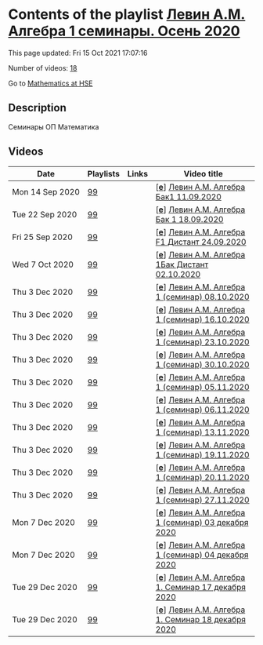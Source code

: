 # Contents of the playlist [Левин А.М. Алгебра 1 cеминары. Осень 2020](https://www.youtube.com/playlist?list=PLq3E5oubNNoA335z15A1TQMrroB4HUgPw)

This page updated: Fri 15 Oct 2021 17:07:16

Number of videos: [18](#videos)

Go to [Mathematics at HSE](../README.md)

## Description

Семинары ОП Математика

## Videos

|Date|Playlists|Links|Video title|
|---|---|---|---|
| Mon&nbsp;14&nbsp;Sep&nbsp;2020 | [99](../playlists/99 "Левин А.М. Алгебра 1 cеминары. Осень 2020") |  | [[**e**](https://studio.youtube.com/video/iogjk71sTxI/edit "Edit")] [Левин А.М. Алгебра Бак1  11.09.2020](https://www.youtube.com/watch?v=iogjk71sTxI&list=PLq3E5oubNNoA335z15A1TQMrroB4HUgPw "семинар") |
| Tue&nbsp;22&nbsp;Sep&nbsp;2020 | [99](../playlists/99 "Левин А.М. Алгебра 1 cеминары. Осень 2020") |  | [[**e**](https://studio.youtube.com/video/uYCQSmcZQPM/edit "Edit")] [Левин А.М. Алгебра Бак 1 18.09.2020](https://www.youtube.com/watch?v=uYCQSmcZQPM&list=PLq3E5oubNNoA335z15A1TQMrroB4HUgPw "семинар") |
| Fri&nbsp;25&nbsp;Sep&nbsp;2020 | [99](../playlists/99 "Левин А.М. Алгебра 1 cеминары. Осень 2020") |  | [[**e**](https://studio.youtube.com/video/Y1CjKnfphRQ/edit "Edit")] [Левин А.М. Алгебра F1 Дистант 24.09.2020](https://www.youtube.com/watch?v=Y1CjKnfphRQ&list=PLq3E5oubNNoA335z15A1TQMrroB4HUgPw) |
| Wed&nbsp;7&nbsp;Oct&nbsp;2020 | [99](../playlists/99 "Левин А.М. Алгебра 1 cеминары. Осень 2020") |  | [[**e**](https://studio.youtube.com/video/cQN5MrlEj_A/edit "Edit")] [Левин А.М. Алгебра 1Бак Дистант 02.10.2020](https://www.youtube.com/watch?v=cQN5MrlEj_A&list=PLq3E5oubNNoA335z15A1TQMrroB4HUgPw) |
| Thu&nbsp;3&nbsp;Dec&nbsp;2020 | [99](../playlists/99 "Левин А.М. Алгебра 1 cеминары. Осень 2020") |  | [[**e**](https://studio.youtube.com/video/ErHHfGkl_Ww/edit "Edit")] [Левин А.М. Алгебра 1 (семинар) 08.10.2020](https://www.youtube.com/watch?v=ErHHfGkl_Ww&list=PLq3E5oubNNoA335z15A1TQMrroB4HUgPw) |
| Thu&nbsp;3&nbsp;Dec&nbsp;2020 | [99](../playlists/99 "Левин А.М. Алгебра 1 cеминары. Осень 2020") |  | [[**e**](https://studio.youtube.com/video/6mO-L27M0Zk/edit "Edit")] [Левин А.М. Алгебра 1 (семинар) 16.10.2020](https://www.youtube.com/watch?v=6mO-L27M0Zk&list=PLq3E5oubNNoA335z15A1TQMrroB4HUgPw) |
| Thu&nbsp;3&nbsp;Dec&nbsp;2020 | [99](../playlists/99 "Левин А.М. Алгебра 1 cеминары. Осень 2020") |  | [[**e**](https://studio.youtube.com/video/YP5mpStDS18/edit "Edit")] [Левин А.М. Алгебра 1 (семинар) 23.10.2020](https://www.youtube.com/watch?v=YP5mpStDS18&list=PLq3E5oubNNoA335z15A1TQMrroB4HUgPw) |
| Thu&nbsp;3&nbsp;Dec&nbsp;2020 | [99](../playlists/99 "Левин А.М. Алгебра 1 cеминары. Осень 2020") |  | [[**e**](https://studio.youtube.com/video/Pc43BoJWSh0/edit "Edit")] [Левин А.М. Алгебра 1 (семинар) 30.10.2020](https://www.youtube.com/watch?v=Pc43BoJWSh0&list=PLq3E5oubNNoA335z15A1TQMrroB4HUgPw) |
| Thu&nbsp;3&nbsp;Dec&nbsp;2020 | [99](../playlists/99 "Левин А.М. Алгебра 1 cеминары. Осень 2020") |  | [[**e**](https://studio.youtube.com/video/I-wOwRRbAJY/edit "Edit")] [Левин А.М. Алгебра 1 (семинар) 05.11.2020](https://www.youtube.com/watch?v=I-wOwRRbAJY&list=PLq3E5oubNNoA335z15A1TQMrroB4HUgPw) |
| Thu&nbsp;3&nbsp;Dec&nbsp;2020 | [99](../playlists/99 "Левин А.М. Алгебра 1 cеминары. Осень 2020") |  | [[**e**](https://studio.youtube.com/video/ZQ2ND3lVV-M/edit "Edit")] [Левин А.М. Алгебра 1 (семинар) 06.11.2020](https://www.youtube.com/watch?v=ZQ2ND3lVV-M&list=PLq3E5oubNNoA335z15A1TQMrroB4HUgPw) |
| Thu&nbsp;3&nbsp;Dec&nbsp;2020 | [99](../playlists/99 "Левин А.М. Алгебра 1 cеминары. Осень 2020") |  | [[**e**](https://studio.youtube.com/video/_rU9IAkvk5U/edit "Edit")] [Левин А.М. Алгебра 1 (семинар) 13.11.2020](https://www.youtube.com/watch?v=_rU9IAkvk5U&list=PLq3E5oubNNoA335z15A1TQMrroB4HUgPw) |
| Thu&nbsp;3&nbsp;Dec&nbsp;2020 | [99](../playlists/99 "Левин А.М. Алгебра 1 cеминары. Осень 2020") |  | [[**e**](https://studio.youtube.com/video/VUKHV_vbfwM/edit "Edit")] [Левин А.М. Алгебра 1 (семинар) 19.11.2020](https://www.youtube.com/watch?v=VUKHV_vbfwM&list=PLq3E5oubNNoA335z15A1TQMrroB4HUgPw) |
| Thu&nbsp;3&nbsp;Dec&nbsp;2020 | [99](../playlists/99 "Левин А.М. Алгебра 1 cеминары. Осень 2020") |  | [[**e**](https://studio.youtube.com/video/FOw-hyt0K4s/edit "Edit")] [Левин А.М. Алгебра 1 (семинар) 20.11.2020](https://www.youtube.com/watch?v=FOw-hyt0K4s&list=PLq3E5oubNNoA335z15A1TQMrroB4HUgPw) |
| Thu&nbsp;3&nbsp;Dec&nbsp;2020 | [99](../playlists/99 "Левин А.М. Алгебра 1 cеминары. Осень 2020") |  | [[**e**](https://studio.youtube.com/video/piL1CIDwPF4/edit "Edit")] [Левин А.М. Алгебра 1 (семинар) 27.11.2020](https://www.youtube.com/watch?v=piL1CIDwPF4&list=PLq3E5oubNNoA335z15A1TQMrroB4HUgPw) |
| Mon&nbsp;7&nbsp;Dec&nbsp;2020 | [99](../playlists/99 "Левин А.М. Алгебра 1 cеминары. Осень 2020") |  | [[**e**](https://studio.youtube.com/video/EF5dncp_B_I/edit "Edit")] [Левин А.М. Алгебра 1 (cеминар)  03 декабря 2020](https://www.youtube.com/watch?v=EF5dncp_B_I&list=PLq3E5oubNNoA335z15A1TQMrroB4HUgPw) |
| Mon&nbsp;7&nbsp;Dec&nbsp;2020 | [99](../playlists/99 "Левин А.М. Алгебра 1 cеминары. Осень 2020") |  | [[**e**](https://studio.youtube.com/video/MfHC3u0AOE8/edit "Edit")] [Левин А.М. Алгебра 1 (cеминар) 04 декабря 2020](https://www.youtube.com/watch?v=MfHC3u0AOE8&list=PLq3E5oubNNoA335z15A1TQMrroB4HUgPw) |
| Tue&nbsp;29&nbsp;Dec&nbsp;2020 | [99](../playlists/99 "Левин А.М. Алгебра 1 cеминары. Осень 2020") |  | [[**e**](https://studio.youtube.com/video/stbP22C1qI8/edit "Edit")] [Левин А.М. Алгебра 1. Семинар 17 декабря 2020](https://www.youtube.com/watch?v=stbP22C1qI8&list=PLq3E5oubNNoA335z15A1TQMrroB4HUgPw) |
| Tue&nbsp;29&nbsp;Dec&nbsp;2020 | [99](../playlists/99 "Левин А.М. Алгебра 1 cеминары. Осень 2020") |  | [[**e**](https://studio.youtube.com/video/V0jLxRAhccA/edit "Edit")] [Левин А.М. Алгебра 1. Семинар 18 декабря 2020](https://www.youtube.com/watch?v=V0jLxRAhccA&list=PLq3E5oubNNoA335z15A1TQMrroB4HUgPw) |
